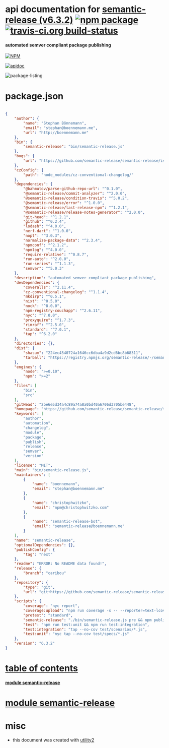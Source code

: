 # api documentation for  [semantic-release (v6.3.2)](https://github.com/semantic-release/semantic-release/tree/next#readme)  [![npm package](https://img.shields.io/npm/v/npmdoc-semantic-release.svg?style=flat-square)](https://www.npmjs.org/package/npmdoc-semantic-release) [![travis-ci.org build-status](https://api.travis-ci.org/npmdoc/node-npmdoc-semantic-release.svg)](https://travis-ci.org/npmdoc/node-npmdoc-semantic-release)
#### automated semver compliant package publishing

[![NPM](https://nodei.co/npm/semantic-release.png?downloads=true)](https://www.npmjs.com/package/semantic-release)

[![apidoc](https://npmdoc.github.io/node-npmdoc-semantic-release/build/screen-capture.buildNpmdoc.browser._2Fhome_2Ftravis_2Fbuild_2Fnpmdoc_2Fnode-npmdoc-semantic-release_2Ftmp_2Fbuild_2Fapidoc.html.png)](https://npmdoc.github.io/node-npmdoc-semantic-release/build..beta..travis-ci.org/apidoc.html)

![package-listing](https://npmdoc.github.io/node-npmdoc-semantic-release/build/screen-capture.npmPackageListing.svg)



# package.json

```json

{
    "author": {
        "name": "Stephan Bönnemann",
        "email": "stephan@boennemann.me",
        "url": "http://boennemann.me"
    },
    "bin": {
        "semantic-release": "bin/semantic-release.js"
    },
    "bugs": {
        "url": "https://github.com/semantic-release/semantic-release/issues"
    },
    "czConfig": {
        "path": "node_modules/cz-conventional-changelog/"
    },
    "dependencies": {
        "@bahmutov/parse-github-repo-url": "^0.1.0",
        "@semantic-release/commit-analyzer": "^2.0.0",
        "@semantic-release/condition-travis": "^5.0.2",
        "@semantic-release/error": "^1.0.0",
        "@semantic-release/last-release-npm": "^1.2.1",
        "@semantic-release/release-notes-generator": "^2.0.0",
        "git-head": "^1.2.1",
        "github": "^0.2.4",
        "lodash": "^4.0.0",
        "nerf-dart": "^1.0.0",
        "nopt": "^3.0.3",
        "normalize-package-data": "^2.3.4",
        "npmconf": "^2.1.2",
        "npmlog": "^4.0.0",
        "require-relative": "^0.8.7",
        "run-auto": "^2.0.0",
        "run-series": "^1.1.3",
        "semver": "^5.0.3"
    },
    "description": "automated semver compliant package publishing",
    "devDependencies": {
        "coveralls": "^2.11.4",
        "cz-conventional-changelog": "^1.1.4",
        "mkdirp": "^0.5.1",
        "nixt": "^0.5.0",
        "nock": "^8.0.0",
        "npm-registry-couchapp": "^2.6.11",
        "nyc": "^7.0.0",
        "proxyquire": "^1.7.3",
        "rimraf": "^2.5.0",
        "standard": "^7.0.1",
        "tap": "^6.2.0"
    },
    "directories": {},
    "dist": {
        "shasum": "224ec4540724a1646cc6dba4a9d2cd6bc8b68311",
        "tarball": "https://registry.npmjs.org/semantic-release/-/semantic-release-6.3.2.tgz"
    },
    "engines": {
        "node": ">=0.10",
        "npm": ">=2"
    },
    "files": [
        "bin",
        "src"
    ],
    "gitHead": "2be6e5d34a4c89a74a8a0bd40a6706d3705be448",
    "homepage": "https://github.com/semantic-release/semantic-release/tree/next#readme",
    "keywords": [
        "author",
        "automation",
        "changelog",
        "module",
        "package",
        "publish",
        "release",
        "semver",
        "version"
    ],
    "license": "MIT",
    "main": "bin/semantic-release.js",
    "maintainers": [
        {
            "name": "boennemann",
            "email": "stephan@boennemann.me"
        },
        {
            "name": "christophwitzko",
            "email": "npm@christophwitzko.com"
        },
        {
            "name": "semantic-release-bot",
            "email": "semantic-release@boennemann.me"
        }
    ],
    "name": "semantic-release",
    "optionalDependencies": {},
    "publishConfig": {
        "tag": "next"
    },
    "readme": "ERROR: No README data found!",
    "release": {
        "branch": "caribou"
    },
    "repository": {
        "type": "git",
        "url": "git+https://github.com/semantic-release/semantic-release.git"
    },
    "scripts": {
        "coverage": "nyc report",
        "coverage:upload": "npm run coverage -s -- --reporter=text-lcov | coveralls",
        "pretest": "standard",
        "semantic-release": "./bin/semantic-release.js pre && npm publish && ./bin/semantic-release.js post",
        "test": "npm run test:unit && npm run test:integration",
        "test:integration": "tap --no-cov test/scenarios/*.js",
        "test:unit": "nyc tap --no-cov test/specs/*.js"
    },
    "version": "6.3.2"
}
```



# <a name="apidoc.tableOfContents"></a>[table of contents](#apidoc.tableOfContents)

#### [module semantic-release](#apidoc.module.semantic-release)



# <a name="apidoc.module.semantic-release"></a>[module semantic-release](#apidoc.module.semantic-release)



# misc
- this document was created with [utility2](https://github.com/kaizhu256/node-utility2)
